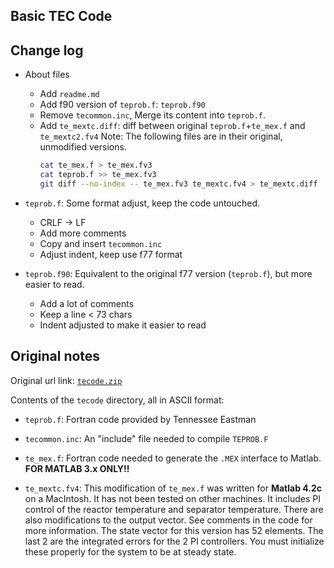 Basic TEC Code
--------------

## Change log

+ About files
    + Add `readme.md`
    + Add f90 version of `teprob.f`: `teprob.f90`
    + Remove `tecommon.inc`, Merge its content into `teprob.f`.
    + Add `te_mextc.diff`: diff between original `teprob.f`+`te_mex.f` and `te_mextc2.fv4`
        Note: The following files are in their original, unmodified versions.
        ```sh
        cat te_mex.f > te_mex.fv3
        cat teprob.f >> te_mex.fv3
        git diff --no-index -- te_mex.fv3 te_mextc.fv4 > te_mextc.diff
        ```

+ `teprob.f`: Some format adjust, keep the code untouched.
    + CRLF -> LF
    + Add more comments
    + Copy and insert `tecommon.inc`
    + Adjust indent, keep use f77 format

+ `teprob.f90`: Equivalent to the original f77 version (`teprob.f`), but more easier to read.
    + Add a lot of comments
    + Keep a line < 73 chars
    + Indent adjusted to make it easier to read


## Original notes

Original url link: [`tecode.zip`](http://depts.washington.edu/control/LARRY/TE/tecode.zip)

Contents of the `tecode` directory, all in ASCII format:

- `teprob.f`: Fortran code provided by Tennessee Eastman

- `tecommon.inc`: An "include" file needed to compile `TEPROB.F`

- `te_mex.f`: Fortran code needed to generate the `.MEX` interface to Matlab. **FOR MATLAB 3.x ONLY!!**

- `te_mextc.fv4`: This modification of `te_mex.f` was written for **Matlab 4.2c** on a MacIntosh.
    It has not been tested on other machines.
    It includes PI control of the reactor temperature and separator temperature.
    There are also modifications to the output vector.
    See comments in the code for more information.
    The state vector for this version has 52 elements.
    The last 2 are the integrated errors for the 2 PI controllers.
    You must initialize these properly for the system to be at steady state.
